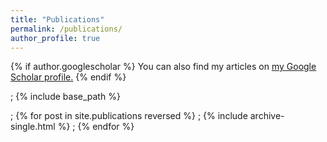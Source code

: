 ```yaml
---
title: "Publications"
permalink: /publications/
author_profile: true
---
```



{% if author.googlescholar %}
  You can also find my articles on <u><a href="{{author.googlescholar}}">my Google Scholar profile</a>.</u>
{% endif %}



; {% include base_path %}

; {% for post in site.publications reversed %}
;  {% include archive-single.html %}
; {% endfor %}
